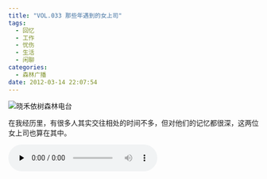 ```yaml
---
title: "VOL.033 那些年遇到的女上司"
tags:
  - 回忆
  - 工作
  - 忧伤
  - 生活
  - 闲聊
categories:
  - 森林广播
date: 2012-03-14 22:07:54
---
```


![晓禾依树森林电台](../../../images/radiocover/radio_033.jpg) 

在我经历里，有很多人其实交往相处的时间不多，但对他们的记忆都很深，这两位女上司也算在其中。   

<audio id="audio" controls="" preload="none">
  <source id="mp3" src="http://www.coletree.com/radio/coletree_radio_033.mp3">
</audio>